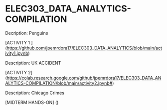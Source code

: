 # ELEC303_DATA_ANALYTICS-COMPILATION

Decription: Penguins

[ACTIVITY 1 ] (https://github.com/jpemrdora17/ELEC303_DATA_ANALYTICS/blob/main/activity1.ipynb)


Description: UK ACCIDENT 

[ACTIVITY 2] (https://colab.research.google.com/github/jpemrdora17/ELEC303_DATA_ANALYTICS-COMPILATION/blob/main/activity2.ipynb#)

Description: Chicago Crimes 

[MIDTERM HANDS-ON] ()

